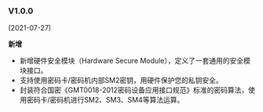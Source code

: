 ### V1.0.0
(2021-07-27)

**新增**
- 新增硬件安全模块（Hardware Secure Module），定义了一套通用的安全模块接口。
- 支持使用密码卡/密码机内部SM2密钥，用硬件保护您的私钥安全。
- 封装符合国密《GMT0018-2012密码设备应用接口规范》标准的密码算法，使用密码卡/密码机进行SM2、SM3、SM4等算法运算。

